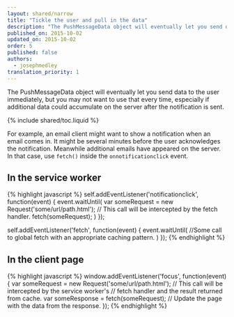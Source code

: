 ```yaml
---
layout: shared/narrow
title: "Tickle the user and pull in the data"
description: "The PushMessageData object will eventually let you send data to the user immediately, but you may not want to use that every time, especially if additional data could accumulate on the server after the notification is sent."
published_on: 2015-10-02
updated_on: 2015-10-02
order: 5
published: false
authors:
  - josephmedley
translation_priority: 1
---
```


<p class="intro"> 
  The PushMessageData object will eventually let you send
  data to the user immediately, but you may not want to use that every time,
  especially if additional data could accumulate on the server after the
  notification is sent. 
</p>

{% include shared/toc.liquid %}

For example, an email client might want to show a notification when an email
comes in. It might be several minutes before the user acknowledges the
notification. Meanwhile additional emails have appeared on the server. In that
case, use `fetch()` inside the `onnotificationclick` event.

## In the service worker

{% highlight javascript %}
  self.addEventListener('notificationclick', function(event) {
  event.waitUntil(
    var someRequest = new Request('some/url/path.html');
    // This call will be intercepted by the fetch handler.
    fetch(someRequest);
  )
  });

  self.addEventListener('fetch', function(event) {
    event.waitUntil(
      //Some call to global fetch with an appropriate caching pattern.
    )
  });
{% endhighlight %}

## In the client page

{% highlight javascript %}
  window.addEventListener('focus', function(event) {
    var someRequest = new Request('some/url/path.html');
    // This call will be intercepted by the service worker's
    // fetch handler and the result returned from cache.
    var someResponse = fetch(someRequest);
    // Update the page with the data from the response.
  });
{% endhighlight %}
